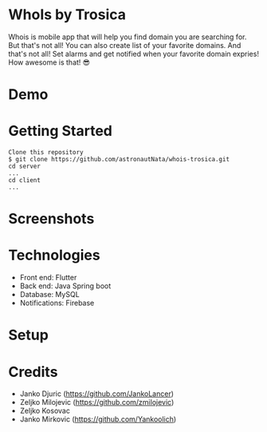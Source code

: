 # WhoIs by Trosica
Whois is mobile app that will help you find domain you are searching for. But that's not all! You can also create list of your favorite domains. And that's not all! Set alarms and get notified when your favorite domain expries! How awesome is that! :sunglasses:

# Demo

# Getting Started
```
Clone this repository
$ git clone https://github.com/astronautNata/whois-trosica.git
cd server
...
cd client
...
```
# Screenshots

# Technologies
- Front end: Flutter
- Back end: Java Spring boot
- Database: MySQL
- Notifications: Firebase

# Setup

# Credits
- Janko Djuric (https://github.com/JankoLancer)
- Zeljko Milojevic (https://github.com/zmilojevic)
- Zeljko Kosovac
- Janko Mirkovic (https://github.com/Yankoolich)

